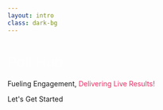 ```yaml
---
layout: intro
class: dark-bg
---
```


# Poll Hub

<span class ="text-white text-xl font-medium">Fueling Engagement,</span> <span class = "pink text-xl font-medium"> Delivering Live Results!</span>

<div class="pt-12">
  <span @click="$slidev.nav.next" class="px-2 py-1 rounded cursor-pointer text-white " hover="bg-white bg-opacity-10">
    Let's Get Started <carbon:arrow-right class="inline"/>
  </span>
</div>

<div class="abs-br m-6 flex gap-2">
  <a href="https://github.com/slidevjs/slidev" target="_blank" alt="GitHub"
    class="text-xl slidev-icon-btn opacity-50 text-white !border-none !hover:text-white">
    <carbon-logo-github />
  </a>
</div>

<style>
  .dark-bg{
    background-color: #141521;
  }

  h1{
    color: #FEFEFF;
    font-weight: 600;
  }

  .pink{
    color: #F02C64
  }


 </style>

<!--
The last comment block of each slide will be treated as slide notes. It will be visible and editable in Presenter Mode along with the slide. [Read more in the docs](https://sli.dev/guide/syntax.html#notes)
-->
